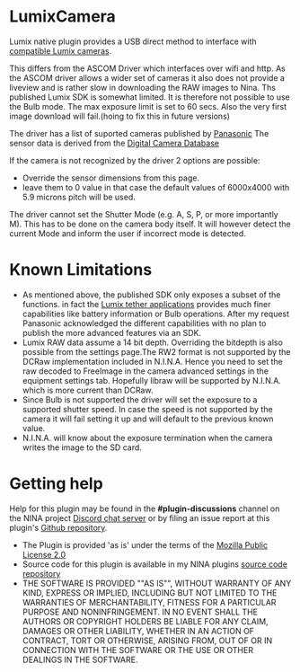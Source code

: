 ﻿# LumixCamera

Lumix native plugin provides a USB direct method to interface with [compatible Lumix cameras](https://av.jpn.support.panasonic.com/support/global/cs/soft/tool/sdk.html).

This differs from the ASCOM Driver which interfaces over wifi and http. As the ASCOM driver allows a wider set of cameras it also does not provide a liveview and is rather slow in downloading the RAW images to Nina.
Ths published Lumix SDK is somewhat limited. It is therefore not possible to use the Bulb mode. The max exposure limit is set to 60 secs.
Also the very first image download will fail.(hoing to fix this in future versions)

The driver has a list of suported cameras published by [Panasonic](https://av.jpn.support.panasonic.com/support/global/cs/soft/tool/sdk.html)
The sensor data is derived from the [Digital Camera Database](https://www.digicamdb.com/)

If the camera is not recognized by the driver 2 options are possible:
* Override the sensor dimensions from this page.
* leave them to 0 value in that case the default values of 6000x4000 with 5.9 microns pitch will be used.

The driver cannot set the Shutter Mode (e.g. A, S, P, or more importantly M). This has to be done on the camera body itself. It will however detect the current Mode and inform the user if incorrect mode is detected.

# Known Limitations
* As mentioned above, the published SDK only exposes a subset of the functions. in fact the [Lumix tether applications](https://av.jpn.support.panasonic.com/support/global/cs/soft/download/d_lumixtether.html) provides much finer capabilities like battery information or Bulb operations. After my request Panasonic acknowledged the different capabilities with no plan to publish the more advanced features via an SDK.
* Lumix RAW data assume a 14 bit depth. Overriding the bitdepth is also possible from the settings page.The RW2 format is not supported by the DCRaw implementation included in N.I.N.A. Hence you need to set the raw decoded to FreeImage in the camera advanced settings in the equipment settings tab. Hopefully libraw will be supported by N.I.N.A. which is more current than DCRaw.
* Since Bulb is not supported the driver will set the exposure to a supported shutter speed. In case the speed is not supported by the camera it will fail setting it up and will default to the previous known value.
* N.I.N.A. will know about the exposure termination when the camera writes the image to the SD card.

# Getting help

Help for this plugin may be found in the **#plugin-discussions** channel on the NINA project [Discord chat server](https://discord.com/invite/rWRbVbw) or by filing an issue report at this plugin's [Github repository](https://github.com/daleghent/nina-plugins/issues).

* The Plugin is provided 'as is' under the terms of the [Mozilla Public License 2.0](https://github.com/totoantibes/NinaLumixPlugin?tab=MPL-2.0-1-ov-file)
* Source code for this plugin is available in my NINA plugins [source code repository](https://github.com/totoantibes/NinaLumixPlugin)
* THE SOFTWARE IS PROVIDED ""AS IS"", WITHOUT WARRANTY OF ANY KIND, EXPRESS OR IMPLIED, INCLUDING BUT NOT LIMITED TO THE WARRANTIES OF MERCHANTABILITY, FITNESS FOR A PARTICULAR PURPOSE AND NONINFRINGEMENT. IN NO EVENT SHALL THE AUTHORS OR COPYRIGHT HOLDERS BE LIABLE FOR ANY CLAIM, DAMAGES OR OTHER LIABILITY, WHETHER IN AN ACTION OF CONTRACT, TORT OR OTHERWISE, ARISING FROM, OUT OF OR IN CONNECTION WITH THE SOFTWARE OR THE USE OR OTHER DEALINGS IN THE SOFTWARE.